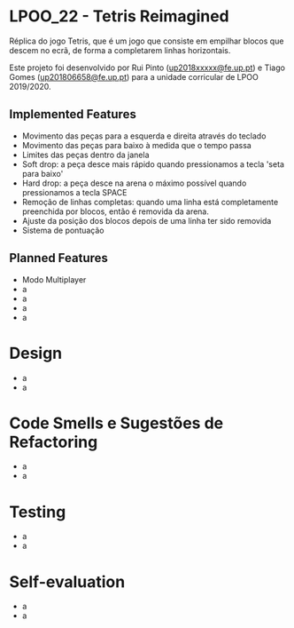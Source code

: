 # LPOO_22 - Tetris Reimagined
Réplica do jogo Tetris, que é um jogo que consiste em empilhar blocos que descem no ecrã, de forma a completarem linhas horizontais.

Este projeto foi desenvolvido por Rui Pinto (up2018xxxxx@fe.up.pt) e Tiago Gomes (up201806658@fe.up.pt) para a unidade corricular de LPOO 2019/2020.

## Implemented Features
  * Movimento das peças para a esquerda e direita através do teclado
  * Movimento das peças para baixo à medida que o tempo passa
  * Limites das peças dentro da janela
  * Soft drop: a peça desce mais rápido quando pressionamos a tecla 'seta para baixo'
  * Hard drop: a peça desce na arena o máximo possível quando pressionamos a tecla SPACE
  * Remoção de linhas completas: quando uma linha está completamente preenchida por blocos, então é removida da arena.
  * Ajuste da posição dos blocos depois de uma linha ter sido removida
  * Sistema de pontuação
  
  
## Planned Features
  * Modo Multiplayer
  * a
  * a
  * a
  * a

# Design
  * a
  * a
  
# Code Smells e Sugestões de Refactoring
  * a 
  * a
  
# Testing
  * a
  * a
  
# Self-evaluation
  * a
  * a
